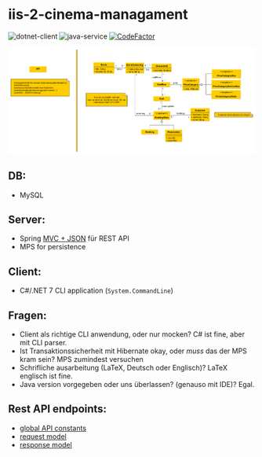 # iis-2-cinema-managament

![dotnet-client](https://github.com/frederik-hoeft/iis-2-cinema-managament/actions/workflows/dotnet.yml/badge.svg)
![java-service](https://github.com/frederik-hoeft/iis-2-cinema-managament/actions/workflows/maven.yml/badge.svg)
[![CodeFactor](https://www.codefactor.io/repository/github/frederik-hoeft/iis-2-cinema-managament/badge?s=2033dbd82a54803db81d899b448496bfabb36920)](https://www.codefactor.io/repository/github/frederik-hoeft/iis-2-cinema-managament)

![data-model](./docs/export/data-model-final.png)

## DB: 

 - MySQL

## Server:

- Spring [MVC + JSON](https://www.geeksforgeeks.org/spring-rest-json-response/) für REST API
- MPS for persistence

## Client:

- C#/.NET 7 CLI application (`System.CommandLine`)

## Fragen:

- Client als richtige CLI anwendung, oder nur mocken? C# ist fine, aber mit CLI parser.
- Ist Transaktionssicherheit mit Hibernate okay, oder *muss* das der MPS kram sein? MPS zumindest versuchen
- Schrifliche ausarbeitung (LaTeX, Deutsch oder Englisch)? LaTeX englisch ist fine.
- Java version vorgegeben oder uns überlassen? (genauso mit IDE)? Egal.

## Rest API endpoints:

- [global API constants](/docs/md/api-global.md)
- [request model](/docs/md/api-requests.md)
- [response model](/docs/md/api-responses.md)
